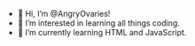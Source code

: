 - 👋 Hi, I’m @AngryOvaries!
- 👀 I’m interested in learning all things coding.
- 🌱 I’m currently learning HTML and JavaScript.

<!---
AngryOvaries/AngryOvaries is a ✨ special ✨ repository because its `README.md` (this file) appears on your GitHub profile.
You can click the Preview link to take a look at your changes.
--->
